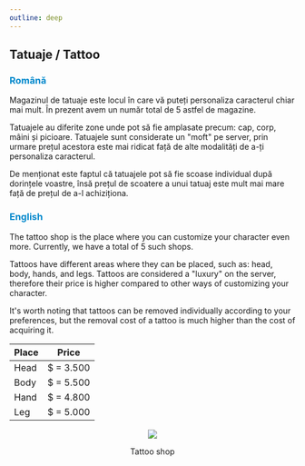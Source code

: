 ```yaml
---
outline: deep
---
```


## Tatuaje / Tattoo

### <span style="color: #0088CC">Română</span>

Magazinul de tatuaje este locul în care vă puteți personaliza caracterul chiar mai mult. În prezent avem un număr total de 5 astfel de magazine.

Tatuajele au diferite zone unde pot să fie amplasate precum: cap, corp, mâini și picioare. Tatuajele sunt considerate un "moft" pe server, prin urmare prețul acestora este mai ridicat față de alte modalități de a-ți personaliza caracterul. 

De menționat este faptul că tatuajele pot să fie scoase individual după dorințele voastre, însă prețul de scoatere a unui tatuaj este mult mai mare față de prețul de a-l achiziționa.

### <span style="color: #0088CC">English</span>

The tattoo shop is the place where you can customize your character even more. Currently, we have a total of 5 such shops. 

Tattoos have different areas where they can be placed, such as: head, body, hands, and legs. Tattoos are considered a "luxury" on the server, therefore their price is higher compared to other ways of customizing your character. 

It's worth noting that tattoos can be removed individually according to your preferences, but the removal cost of a tattoo is much higher than the cost of acquiring it.

|Place|Price|
|-|-|
|Head|$ = 3.500|
|Body|$ = 5.500|
|Hand|$ = 4.800|
|Leg|$ = 5.000|

<p align="center"><img src="https://i.imgur.com/zbba5Fd.gif"/></p>
<p style="text-align: center">Tattoo shop</p>